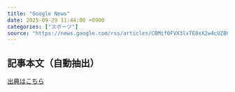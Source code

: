 ```yaml
---
title: "Google News"
date: 2025-09-29 11:44:00 +0900
categories: ["スポーツ"]
source: "https://news.google.com/rss/articles/CBMif0FVX3lxTE8xX2w4cUZBUnE4OUJrS1VZUmtiUWJpWDVfbWdQWkp3THVEcWZRUF9zQ2dHVmllS0dyWmsyWVctS0xTQXlhS093NDNDdFpMYmhQWllBbUxORVA5TXY4MmRwaWZjeV9XWnB4OThCLXREVzBiVWFhUUVTRW9kWE9QMjg?oc=5"
---
```


## 記事本文（自動抽出）
<body class="y0K44d EA71Tc" id="readabilityBody"></body>

[出典はこちら](https://news.google.com/rss/articles/CBMif0FVX3lxTE8xX2w4cUZBUnE4OUJrS1VZUmtiUWJpWDVfbWdQWkp3THVEcWZRUF9zQ2dHVmllS0dyWmsyWVctS0xTQXlhS093NDNDdFpMYmhQWllBbUxORVA5TXY4MmRwaWZjeV9XWnB4OThCLXREVzBiVWFhUUVTRW9kWE9QMjg?oc=5)
